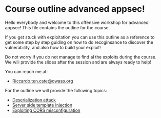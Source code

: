 # Course outline advanced appsec!

Hello everybody and welcome to this offensive workshop for advanced appsec!
This file contains the outline for the course.

If you get stuck with exploitation you can use this outline as a reference to get some step by step guiding
on how to do recoginsance to discover the vulnerability, and also how to build your exploit!

Do not worry if you do not manage to find al the exploits during the course.
We will provide the slides after the session and are always ready to help!

You can reach me at:

* Riccardo.ten.cate@owasp.org


For the outline we will provide the following topics:

* [Deserialization attack](https://github.com/RiieCco/owasp-bay-area/tree/master/course-guide/insecure-deserialization)
* [Server side template injection](https://github.com/RiieCco/owasp-bay-area/blob/master/course-guide/server-side-template-injection/ssti.md)
* [Exploiting CORS misconfiguration](https://github.com/RiieCco/owasp-bay-area/tree/master/course-guide/CORS-misconfiguration)


